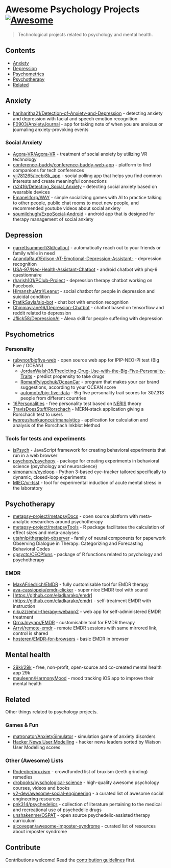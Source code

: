 # Awesome Psychology Projects [![Awesome](https://awesome.re/badge.svg)](https://awesome.re)

> Technological projects related to psychology and mental health.


## Contents

- [Anxiety](#anxiety)
- [Depression](#depression)
- [Psychometrics](#psychometrics)
- [Psychotherapy](#psychotherapy)
- [Related](#related)

## Anxiety

- [hariharitha21/Detection-of-Anxiety-and-Depression](https://github.com/hariharitha21/Detection-of-Anxiety-and-Depression) - detecting anxiety and depression with facial and speech emotion recognition
- [F0903/AnxietyJournal](https://github.com/F0903/AnxietyJournal) - app for taking note of when you are anxious or journaling anxiety-provoking events

### Social Anxiety

- [Agora-VR/Agora-VR](https://github.com/Agora-VR/Agora-VR) - treatment of social anxiety by utilizing VR technology
- [conference-buddy/conference-buddy-web-app](https://github.com/conference-buddy/conference-buddy-web-app) - platform to find companions for tech conferences
- [yjj781265/Icebr8k_app](https://github.com/yjj781265/Icebr8k_app) - social polling app that helps you find common interests and create meaningful connections
- [rs2416/Detecting_Social_Anxiety](https://github.com/rs2416/Detecting_Social_Anxiety) - detecting social anxiety based on wearable devices
- [Emaneliforp/WAY](https://github.com/Emaneliforp/WAY) - simple socializing games with AI to practice talking to other people, public chat rooms to meet new people, and recommended youtube videos about social anxiety
- [soumilchugh/ExpoSocial-Android](https://github.com/soumilchugh/ExpoSocial-Android) - android app that is designed for therapy management of social anxiety

## Depression

- [garrettsummerfi3ld/callout](https://github.com/garrettsummerfi3ld/callout) - automatically reach out to your friends or family while in need
- [AnandaRauf/Edison-AT-Emotional-Depression-Assistant-](https://github.com/AnandaRauf/Edison-AT-Emotional-Depression-Assistant-) - depression recognition
- [USA-97/Neo-Health-Assistant-Chatbot](https://github.com/USA-97/Neo-Health-Assistant-Chatbot) - android chatbot with phq-9 questionnaire
- [rharish101/PClub-Project](https://github.com/rharish101/PClub-Project) - depression therapy chatbot working on Facebook
- [HimanshuAttri/Leanut](https://github.com/HimanshuAttri/Leanut) - social chatbot for people in depression and suicidal condition
- [PratikSavla/aio-bot](https://github.com/PratikSavla/aio-bot) - chat bot with emotion recognition
- [Chinmayrane16/Depression-Chatbot](https://github.com/Chinmayrane16/Depression-Chatbot) - chatbot based on tensorflow and reddit related to depression
- [Jflick58/DepressionAI](https://github.com/Jflick58/DepressionAI) - Alexa skill for people suffering with depression

## Psychometrics

### Personality

- [rubynor/bigfive-web](https://github.com/rubynor/bigfive-web) - open source web app for IPIP-NEO-PI test (Big Five / OCEAN)
  - [JordanWalsh35/Predicting-Drug-Use-with-the-Big-Five-Personality-Traits](https://github.com/JordanWalsh35/Predicting-Drug-Use-with-the-Big-Five-Personality-Traits) - predict propensity to take drugs
  - [RomanPylypchuk/OceanCar](https://github.com/RomanPylypchuk/OceanCar) - program that makes your car brand suggestions, according to your OCEAN score
  - [automoto/big-five-data](https://github.com/automoto/big-five-data) - Big five personality trait scores for 307,313 people from different countries
- [16Personalities](https://www.16personalities.com/) - free personality test based on [NERIS](https://www.16personalities.com/articles/our-theory) theory
- [TravisDoesStuff/Rorschach](https://github.com/TravisDoesStuff/Rorschach) - MERN-stack application giving a Rorschach test to users
- [iworeushankaonce/rimanalytics](https://github.com/iworeushankaonce/rimanalytics) - application for calculation and analysis of the Rorschach Inkblot Method

### Tools for tests and experiments

- [jsPsych](https://github.com/jspsych/jsPsych) - JavaScript framework for creating behavioral experiments that run in a web browser
- [psychopy/psychopy](https://github.com/psychopy/psychopy) - package for creating experiments in behavioral science (psychology and neuroscience)
- [simonarvin/eyeloop](https://github.com/simonarvin/eyeloop) - Python 3-based eye-tracker tailored specifically to dynamic, closed-loop experiments
- [MIEC/vr-tsst](https://github.com/MIEC/vr-tsst) - tool for experimental induction of acute mental stress in the laboratory

## Psychotherapy

- [metapsy-project/metapsyDocs](https://github.com/metapsy-project/metapsyDocs) - open source platform with meta-analytic researches around psychotherapy
- [metapsy-project/metapsyTools](https://github.com/metapsy-project/metapsyTools) - R package facilitates the calculation of effect sizes and meta-analyses
- [utahnlp/therapist-observer](https://github.com/utahnlp/therapist-observer) - family of neural components for paperwork Observing Dialogue in Therapy: Categorizing and Forecasting Behavioral Codes
- [cpsyctc/CECPfuns](https://github.com/cpsyctc/CECPfuns) - package of R functions related to psychology and psychotherapy

### EMDR

- [MaxAFriedrich/EMDR](https://github.com/MaxAFriedrich/EMDR) - fully customisable tool for EMDR therapy
- [ava-cassiopeia/emdr-clicker](https://github.com/ava-cassiopeia/emdr-clicker) - super nice EMDR tool with sound
- [https://github.com/eladkarako/emdr](https://github.com/eladkarako/emdr) - self-treatment EMDR with instruction
- [nikuzz/emdr-therapy-webapp2](https://github.com/nikuzz/emdr-therapy-webapp2) - web app for self-administered EMDR treatment
- [QrnaJnyynpr/EMDR](https://github.com/QrnaJnyynpr/EMDR) - customisable tool for EMDR therapy
- [Arrvi/remote-emdr](https://github.com/Arrvi/remote-emdr) - remote EMDR sessions with same mirrored link, control is shared
- [hosteren/EMDR-for-browsers](https://github.com/hosteren/EMDR-for-browsers) - basic EMDR in browser

## Mental health

- [29ki/29k](https://github.com/29ki/29k) - free, non-profit, open-source and co-created mental health app 29k
- [mauleenn/HarmonyMood](https://github.com/mauleenn/HarmonyMood) - mood tracking iOS app to improve their mental health

## Related

Other things related to psychology projects.

### Games & Fun

- [matronator/AnxietySimulator](https://github.com/matronator/AnxietySimulator) - simulation game of anxiety disorders
- [Hacker News User Modelling](http://kolinko.github.io/um-hn/) - hacker news leaders sorted by Watson User Modelling scores

### Other (Awesome) Lists

- [Rodeobe/bruxism](https://github.com/Rodeobe/bruxism) - crowdfunded list of bruxism (teeth grinding) remedies
- [drobooks/pyschological-science](https://github.com/drobooks/pyschological-science) - high-quality awesome psychology courses, videos and books
- [v2-dev/awesome-social-engineering](https://github.com/v2-dev/awesome-social-engineering) - a curated list of awesome social engineering resources
- [pnk314/psychedelics](https://github.com/pnk314/psychedelics) - collection of literature pertaining to the medical and recreational use of psychedelic drugs
- [unshakenme/OSPAT](https://github.com/unshakenme/OSPAT) - open source psychedelic-assisted therapy curriculum
- [alcovegan/awesome-imposter-syndrome](https://github.com/alcovegan/awesome-imposter-syndrome) - curated list of resources about imposter syndrome

## Contribute

Contributions welcome! Read the [contribution guidelines](contributing.md) first.
